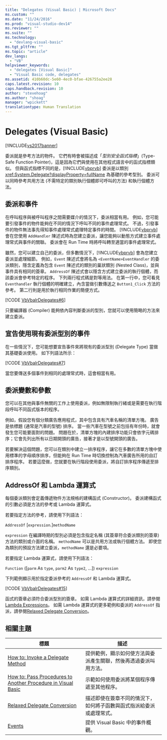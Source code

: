 ```yaml
---
title: "Delegates (Visual Basic) | Microsoft Docs"
ms.custom: ""
ms.date: "11/24/2016"
ms.prod: "visual-studio-dev14"
ms.reviewer: ""
ms.suite: ""
ms.technology: 
  - "devlang-visual-basic"
ms.tgt_pltfrm: ""
ms.topic: "article"
dev_langs: 
  - "VB"
helpviewer_keywords: 
  - "delegates [Visual Basic]"
  - "Visual Basic code, delegates"
ms.assetid: 410b60dc-5e60-4ec0-bfae-426755a2ee28
caps.latest.revision: 10
caps.handback.revision: 10
author: "stevehoag"
ms.author: "shoag"
manager: "wpickett"
translationtype: Human Translation
---
```

# Delegates (Visual Basic)
[!INCLUDE[vs2017banner](../../../../csharp/includes/vs2017banner.md)]

委派就是參考方法的物件。  它們有時會被描述成「*型別安全函式指標*」\(Type\-Safe Function Pointer\)，這是因為它們與使用在其他程式語言中的函式指標類似。  但與函式指標不同的是，[!INCLUDE[vbprvb](../../../../csharp/programming-guide/concepts/linq/includes/vbprvb_md.md)] 委派是以類別 <xref:System.Delegate?displayProperty=fullName> 為基礎的參考型別。  委派可以同時參考共用方法 \(不需特定的類別執行個體即可呼叫的方法\) 和執行個體方法。  
  
## 委派和事件  
 在呼叫程序與被呼叫程序之間需要媒介的情況下，委派相當有用。  例如，您可能要引發事件的物件能夠在不同的情況下呼叫不同的事件處理常式。  不過，引發事件的物件無法事先得知事件處理常式處理特定事件的時間。  [!INCLUDE[vbprvb](../../../../csharp/programming-guide/concepts/linq/includes/vbprvb_md.md)] 會在您使用 `AddHandler` 陳述式時為您建立委派，讓您能夠以動態方式建立事件處理常式與事件的關聯。  委派會在 Run Time 時將呼叫轉至適當的事件處理常式。  
  
 雖然，您可以建立自己的委派，但多數情況下，[!INCLUDE[vbprvb](../../../../csharp/programming-guide/concepts/linq/includes/vbprvb_md.md)] 會為您建立委派並處理細節。  例如，`Event` 陳述式會將名為 `<EventName>EventHandler` 的委派類別，隱含定義為包含 `Event` 陳述式的類別的巢狀類別 \(Nested Class\)，並與事件具有相同的簽章。  `AddressOf` 陳述式會以隱含方式建立委派的執行個體，而該委派會參考特定的程序。  下列兩行程式碼是對等用法。  在第一行中，您可看見 `Eventhandler` 執行個體的明確建立，內含當做引數傳送之 `Button1_Click` 方法的參考。  第二行則是用於執行相同作業的簡便方式。  
  
 [!CODE [VbVbalrDelegates#6](../CodeSnippet/VS_Snippets_VBCSharp/VbVbalrDelegates#6)]  
  
 只要編譯器 \(Compiler\) 能夠依內容判斷委派的型別，您就可以使用簡略的方法來建立委派。  
  
## 宣告使用現有委派型別的事件  
 在一些情況下，您可能想要宣告事件來將現有的委派型別 \(Delegate Type\) 當做其基礎委派使用。  如下列語法所示：  
  
 [!CODE [VbVbalrDelegates#7](../CodeSnippet/VS_Snippets_VBCSharp/VbVbalrDelegates#7)]  
  
 當您要傳送多個事件到相同的處理常式時，這會相當有用。  
  
## 委派變數和參數  
 您可以在其他與事件無關的工作上使用委派，例如無限制執行緒或是需要在執行階段呼叫不同函式版本的程序。  
  
 例如，假設您有個分類廣告應用程式，其中包含具有汽車名稱的清單方塊。  廣告是依標題 \(通常是汽車的型號\) 排序。  當一些汽車在型號之前包括有年份時，就會發生您可能要面對的問題。  問題在於，清單方塊的內建排序功能只會依字元碼排序；它會先列出所有以日期開頭的廣告，接著才是以型號開頭的廣告。  
  
 若要解決這個問題，您可以在類別中建立一排序程序，讓它在多數的清單方塊中使用標準的字母順序排序，但能夠在 Run Time 時切換控制為汽車廣告所用的自訂排序程序。  若要這麼做，您就要在執行階段使用委派，將自訂排序程序傳遞至排序類別。  
  
## AddressOf 和 Lambda 運算式  
 每個委派類別會定義傳遞物件方法規格的建構函式 \(Constructor\)。  委派建構函式的引數必須是方法的參考或 Lambda 運算式。  
  
 若要指定方法的參考，請使用下列語法：  
  
 `AddressOf` \[`expression`.\]`methodName`  
  
 `expression` 在編譯時期的型別必須是包含指定名稱 \(其簽章符合委派類別的簽章\) 方法的類別或介面的名稱。  `methodName` 可以是共用方法或執行個體方法。  即使您為類別的預設方法建立委派，`methodName` 還是必要項。  
  
 若要指定 Lambda 運算式，請使用下列語法：  
  
 `Function` \(\[`parm` As `type`, `parm2` As `type2`, ...\]\) `expression`  
  
 下列範例顯示用於指定委派參考的 `AddressOf` 和 Lambda 運算式。  
  
 [!CODE [VbVbalrDelegates#15](../CodeSnippet/VS_Snippets_VBCSharp/VbVbalrDelegates#15)]  
  
 函式的簽章必須符合委派型別的簽章。  如需 Lambda 運算式的詳細資訊，請參閱 [Lambda Expressions](../../../../visual-basic/programming-guide/language-features/procedures/lambda-expressions.md)。  如需 Lambda 運算式的更多範例和委派的 `AddressOf` 指派，請參閱[Relaxed Delegate Conversion](../../../../visual-basic/programming-guide/language-features/delegates/relaxed-delegate-conversion.md)。  
  
## 相關主題  
  
|標題|描述|  
|--------|--------|  
|[How to: Invoke a Delegate Method](../../../../visual-basic/programming-guide/language-features/delegates/how-to-invoke-a-delegate-method.md)|提供範例，顯示如何使方法與委派產生關聯，然後再透過委派叫用方法。|  
|[How to: Pass Procedures to Another Procedure in Visual Basic](../../../../visual-basic/programming-guide/language-features/delegates/how-to-pass-procedures-to-another-procedure.md)|示範如何使用委派將某個程序傳遞至其他程序。|  
|[Relaxed Delegate Conversion](../../../../visual-basic/programming-guide/language-features/delegates/relaxed-delegate-conversion.md)|描述即使在簽章不同的情況下，如何將子函數與函式指派給委派或處理常式。|  
|[Events](../../../../visual-basic/programming-guide/language-features/events/events.md)|提供 Visual Basic 中的事件概觀。|